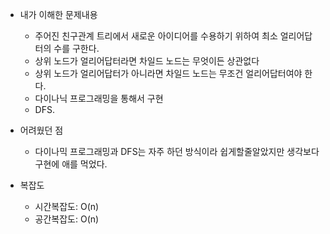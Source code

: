 - 내가 이해한 문제내용
	- 주어진 친구관계 트리에서 새로운 아이디어를 수용하기 위하여 최소 얼리어답터의 수를 구한다.
	- 상위 노드가 얼리어답터라면 차일드 노드는 무엇이든 상관없다
	- 상위 노드가 얼리어답터가 아니라면 차일드 노드는 무조건 얼리어답터여야 한다.
	- 다이나닉 프로그래밍을 통해서 구현
	- DFS.

- 어려웠던 점
	- 다이나믹 프로그래밍과 DFS는 자주 하던 방식이라 쉽게할줄알았지만 생각보다 구현에 애를 먹었다.

- 복잡도
	-  시간복잡도: O(n)
	-  공간복잡도: O(n)